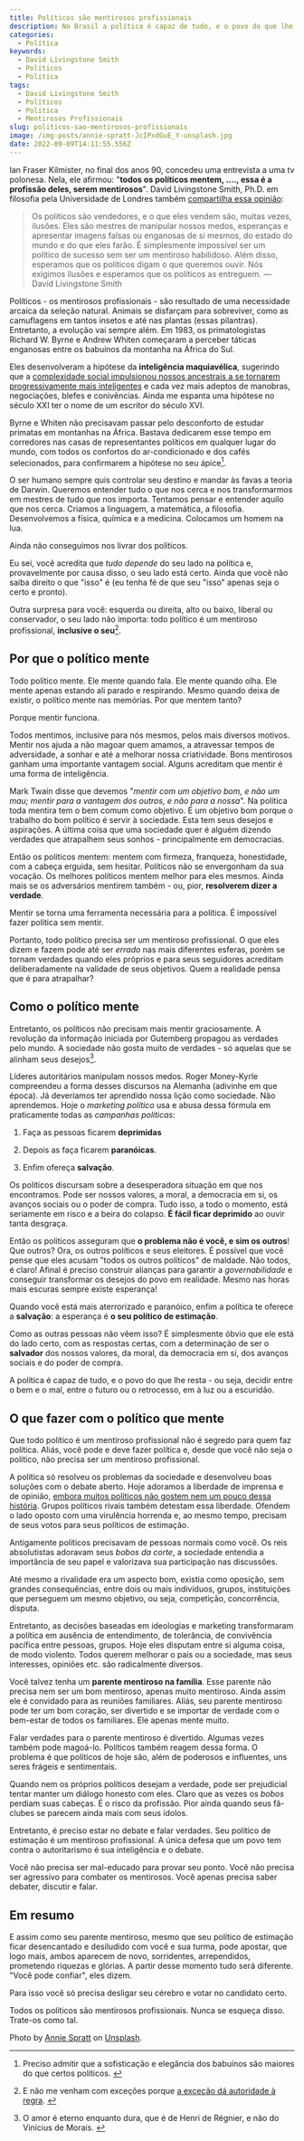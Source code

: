```yaml
---
title: Políticos são mentirosos profissionais
description: No Brasil a política é capaz de tudo, e o povo do que lhe resta.
categories:
  - Política
keywords:
  - David Livingstone Smith
  - Políticos
  - Política
tags:
  - David Livingstone Smith
  - Políticos
  - Política
  - Mentirosos Profissionais
slug: politicos-sao-mentirosos-profissionais
image: /img-posts/annie-spratt-JcIPxdGuE_Y-unsplash.jpg
date: 2022-09-09T14:11:55.556Z
---
```


Ian Fraser Kilmister, no final dos anos 90, concedeu uma entrevista a uma tv polonesa. Nela, ele afirmou: "**todos os políticos mentem, ...., essa é a profissão deles, serem mentirosos**". David Livingstone Smith, Ph.D. em filosofia pela Universidade de Londres também [compartilha essa opinião](https://www.otempo.com.br/interessa/e-impossivel-ser-um-politico-de-sucesso-sem-ser-mentiroso-1.1485238?utm_source=pocket_mylist): 

>Os políticos são vendedores, e o que eles vendem são, muitas vezes, ilusões. Eles são mestres de manipular nossos medos, esperanças e apresentar imagens falsas ou enganosas de si mesmos, do estado do mundo e do que eles farão. É simplesmente impossível ser um político de sucesso sem ser um mentiroso habilidoso. Além disso, esperamos que os políticos digam o que queremos ouvir. Nós exigimos ilusões e esperamos que os políticos as entreguem. — David Livingstone Smith 

Políticos - os mentirosos profissionais - são resultado de uma necessidade arcaica da seleção natural. Animais se disfarçam para sobreviver, como as camuflagens em tantos insetos e até nas plantas (essas pilantras). Entretanto, a evolução vai sempre além. Em 1983, os primatologistas Richard W. Byrne e Andrew Whiten começaram a perceber táticas enganosas entre os babuínos da montanha na África do Sul.  

Eles desenvolveram a hipótese da **inteligência maquiavélica**, sugerindo que a [complexidade social impulsionou nossos ancestrais a se tornarem progressivamente mais inteligentes](https://www.scientificamerican.com/article/natural-born-liars/) e cada vez mais adeptos de manobras, negociações, blefes e conivências. Ainda me espanta uma hipótese no século XXI ter o nome de um escritor do século XVI. 

Byrne e Whiten não precisavam passar pelo desconforto de estudar primatas em montanhas na África. Bastava dedicarem esse tempo em corredores nas casas de representantes políticos em qualquer lugar do mundo, com todos os confortos do ar-condicionado e dos cafés selecionados, para confirmarem a hipótese no seu ápice[^1]. 

[^1]:Preciso admitir que a sofisticação e elegância dos babuínos são maiores do que certos políticos. 

O ser humano sempre quis controlar seu destino e mandar às favas a teoria de Darwin. Queremos entender tudo o que nos cerca e nos transformarmos em mestres de tudo que nos importa. Tentamos pensar e entender aquilo que nos cerca. Criamos a linguagem, a matemática, a filosofia. Desenvolvemos a física, química e a medicina. Colocamos um homem na lua.  

Ainda não conseguimos nos livrar dos políticos. 

Eu sei, você acredita que *tudo depende* do seu lado na política e, provavelmente por causa disso, o seu lado está certo. Ainda que você não saiba direito o que "isso" é (eu tenha fé de que seu "isso" apenas seja o certo e pronto).  

Outra surpresa para você: esquerda ou direita, alto ou baixo, liberal ou conservador, o seu lado não importa: todo político é um mentiroso profissional, **inclusive o seu**[^2].  

[^2]: E não me venham com exceções porque [a exceção dá autoridade à regra](https://www.phrases.org.uk/meanings/exception-that-proves-the-rule.html). 

## Por que o político mente 

Todo político mente. Ele mente quando fala. Ele mente quando olha. Ele mente apenas estando ali parado e respirando. Mesmo quando deixa de existir, o político mente nas memórias. Por que mentem tanto? 

Porque mentir funciona. 

Todos mentimos, inclusive para nós mesmos, pelos mais diversos motivos. Mentir nos ajuda a não magoar quem amamos, a atravessar tempos de adversidade, a sonhar e até a melhorar nossa criatividade. Bons mentirosos ganham uma importante vantagem social. Alguns acreditam que mentir é uma forma de inteligência.  

Mark Twain disse que devemos "*mentir com um objetivo bom, e não um mau; mentir para a vantagem dos outros, e não para a nossa*". Na política toda mentira tem o bem comum como objetivo. É um objetivo bom porque o trabalho do bom político é servir à sociedade. Esta tem seus desejos e aspirações. A última coisa que uma sociedade quer é alguém dizendo verdades que atrapalhem seus sonhos - principalmente em democracias. 

Então os políticos mentem: mentem com firmeza, franqueza, honestidade, com a cabeça erguida, sem hesitar. Políticos não se envergonham da sua vocação. Os melhores políticos mentem melhor para eles mesmos. Ainda mais se os adversários mentirem também - ou, pior, **resolverem dizer a verdade**. 

Mentir se torna uma ferramenta necessária para a política. É impossível fazer política sem mentir.  

Portanto, todo político precisa ser um mentiroso profissional. O que eles dizem e fazem pode até ser *errado* nas mais diferentes esferas, porém se tornam verdades quando eles próprios e para seus seguidores acreditam deliberadamente na validade de seus objetivos. Quem a realidade pensa que é para atrapalhar? 

## Como o político mente 

Entretanto, os políticos não precisam mais mentir graciosamente. A revolução da informação iniciada por Gutemberg propagou as verdades pelo mundo. A sociedade não gosta muito de verdades - só aquelas que se alinham seus desejos[^3]. 

[^3]: O amor é eterno enquanto dura, que é de Henri de Régnier, e não do Vinícius de Morais. 

Líderes autoritários manipulam nossos medos. Roger Money-Kyrle compreendeu a forma desses discursos na Alemanha (adivinhe em que época). Já deveríamos ter aprendido nossa lição como sociedade. Não aprendemos. Hoje o *marketing político* usa e abusa dessa fórmula em praticamente todas as *campanhas políticas*: 

1. Faça as pessoas ficarem **deprimidas** 

2. Depois as faça ficarem **paranóicas**. 

3. Enfim ofereça **salvação**. 

Os políticos discursam sobre a desesperadora situação em que nos encontramos. Pode ser nossos valores, a moral, a democracia em si, os avanços sociais ou o poder de compra. Tudo isso, a todo o momento, está seriamente em risco e a beira do colapso. **É fácil ficar deprimido** ao ouvir tanta desgraça. 

Então os políticos asseguram que **o problema não é você, e sim os outros**! Que outros? Ora, os outros políticos e seus eleitores. É possível que você pense que eles acusam "todos os outros políticos" de maldade. Não todos, é claro! Afinal é preciso construir alianças para garantir a *governabilidade* e conseguir transformar os desejos do povo em realidade. Mesmo nas horas mais escuras sempre existe esperança! 

Quando você está mais aterrorizado e paranóico, enfim a política te oferece a **salvação**: a esperança é **o seu político de estimação**.  

Como as outras pessoas não vêem isso? É simplesmente óbvio que ele está do lado certo, com as respostas certas, com a determinação de ser o **salvador** dos nossos valores, da moral, da democracia em si, dos avanços sociais e do poder de compra. 

A política é capaz de tudo, e o povo do que lhe resta - ou seja, decidir entre o bem e o mal, entre o futuro ou o retrocesso, em à luz ou a escuridão. 

## O que fazer com o político que mente 

Que todo político é um mentiroso profissional não é segredo para quem faz política. Aliás, você pode e deve fazer política e, desde que você não seja o político, não precisa ser um mentiroso profissional. 

A política só resolveu os problemas da sociedade e desenvolveu boas soluções com o debate aberto. Hoje adoramos a liberdade de imprensa e de opinião, [embora muitos políticos não gostem nem um pouco dessa história](https://llsaboya.com/p/traducao-de-um-culto-da-ignorancia-por-isaac-asimov/). Grupos políticos rivais também detestam essa liberdade. Ofendem o lado oposto com uma virulência horrenda e, ao mesmo tempo, precisam de seus votos para seus políticos de estimação.  

Antigamente políticos precisavam de pessoas normais como você. Os reis absolutistas adoravam seus *bobos da corte*, a sociedade entendia a importância de seu papel e valorizava sua participação nas discussões. 

Até mesmo a rivalidade era um aspecto bom, existia como oposição, sem grandes consequências, entre dois ou mais indivíduos, grupos, instituições que perseguem um mesmo objetivo, ou seja, competição, concorrência, disputa. 

Entretanto, as decisões baseadas em ideologias e marketing transformaram a política em ausência de entendimento, de tolerância, de convivência pacífica entre pessoas, grupos. Hoje eles disputam entre si alguma coisa, de modo violento. Todos querem melhorar o país ou a sociedade, mas seus interesses, opiniões etc. são radicalmente diversos. 

Você talvez tenha um **parente mentiroso na família**. Esse parente não precisa nem ser um bom mentiroso, apenas muito mentiroso. Ainda assim ele é convidado para as reuniões familiares. Aliás, seu parente mentiroso pode ter um bom coração, ser divertido e se importar de verdade com o bem-estar de todos os familiares. Ele apenas mente muito. 

Falar verdades para o parente mentiroso é divertido. Algumas vezes também pode magoá-lo. Políticos também reagem dessa forma. O problema é que políticos de hoje são, além de poderosos e influentes, uns seres frágeis e sentimentais.  

Quando nem os próprios políticos desejam a verdade, pode ser prejudicial tentar manter um diálogo honesto com eles. Claro que as vezes os *bobos* perdiam suas cabeças. É o risco da profissão. Pior ainda quando seus fã-clubes se parecem ainda mais com seus ídolos. 

Entretanto, é preciso estar no debate e falar verdades. Seu político de estimação é um mentiroso profissional. A única defesa que um povo tem contra o autoritarismo é sua inteligência e o debate. 

Você não precisa ser mal-educado para provar seu ponto. Você não precisa ser agressivo para combater os mentirosos. Você apenas precisa saber debater, discutir e falar.

## Em resumo

E assim como seu parente mentiroso, mesmo que seu político de estimação ficar desencantado e desiludido com você e sua turma, pode apostar, que logo mais, ambos aparecem de novo, sorridentes, arrependidos, prometendo riquezas e glórias. A partir desse momento tudo será diferente. "Você pode confiar", eles dizem. 

Para isso você só precisa desligar seu cérebro e votar no candidato certo.  

Todos os políticos são mentirosos profissionais. Nunca se esqueça disso. Trate-os como tal. 

Photo by [Annie Spratt](https://unsplash.com/@anniespratt?utm_source=unsplash&utm_medium=referral&utm_content=creditCopyText) on [Unsplash](https://unsplash.com/s/photos/liar?utm_source=unsplash&utm_medium=referral&utm_content=creditCopyText).